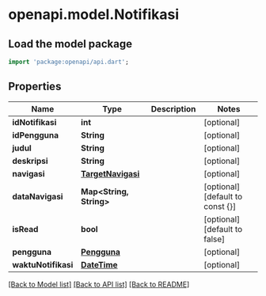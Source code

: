 # openapi.model.Notifikasi

## Load the model package
```dart
import 'package:openapi/api.dart';
```

## Properties
Name | Type | Description | Notes
------------ | ------------- | ------------- | -------------
**idNotifikasi** | **int** |  | [optional] 
**idPengguna** | **String** |  | [optional] 
**judul** | **String** |  | [optional] 
**deskripsi** | **String** |  | [optional] 
**navigasi** | [**TargetNavigasi**](TargetNavigasi.md) |  | [optional] 
**dataNavigasi** | **Map<String, String>** |  | [optional] [default to const {}]
**isRead** | **bool** |  | [optional] [default to false]
**pengguna** | [**Pengguna**](Pengguna.md) |  | [optional] 
**waktuNotifikasi** | [**DateTime**](DateTime.md) |  | [optional] 

[[Back to Model list]](../README.md#documentation-for-models) [[Back to API list]](../README.md#documentation-for-api-endpoints) [[Back to README]](../README.md)


